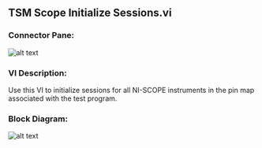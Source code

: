 ## **TSM Scope Initialize Sessions.vi**
### Connector Pane:
![alt text](/images/Instrument%20Control/Scope/TSM%20Scope%20Initialize%20Sessions.vic.png "TSM Scope Initialize Sessions.vi connector pane")

### VI Description:
Use this VI to initialize sessions for all NI-SCOPE instruments in the pin map associated with the test program. 

### Block Diagram:
![alt text](/images/Instrument%20Control/Scope/TSM%20Scope%20Initialize%20Sessions.vid.png "TSM Scope Initialize Sessions.vi block diagram")
